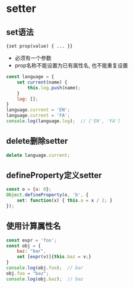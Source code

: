 # setter

## set语法

`{set prop(value) { ... }}`

- 必须有一个参数
- prop名称不能设置为已有属性名, 也不能重复设置

```js
const language = {
    set current(name) {
        this.log.push(name);
    }
    log: [];
}
language.current = 'EN';
language.current = 'FA';
console.log(language.log);  // ['EN', 'FA']
```

## delete删除setter

```js
delete language.current;
```

## defineProperty定义setter

```js
const o = {a: 0};
Object.defineProperty(o, 'b', {
    set: function(x) { this.a = x / 2; }
});

```

## 使用计算属性名

```js
const expr = 'foo';
const obj = {
    baz: "bar",
    set [expr(v)]{this.baz = v;}
}
console.log(obj.foo);  // bar
obj.foo = "baz";
console.log(obj.baz);  // baz
```